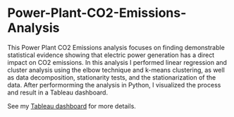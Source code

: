 # Power-Plant-CO2-Emissions-Analysis
This Power Plant CO2 Emissions analysis focuses on finding demonstrable statistical evidence showing that electric power generation has a direct impact on CO2 emissions. In this analysis I performed linear regression and cluster analysis using the elbow technique and k-means clustering, as well as data decomposition, stationarity tests, and the stationarization of the data. After performorming the analysis in Python, I visualized the process and result in a Tableau dashboard.

See my [Tableau dashboard](https://public.tableau.com/profile/tableau.mark#!/vizhome/ElectricPowerPlantCO2Emissions/CO2Emissions) for more details.
